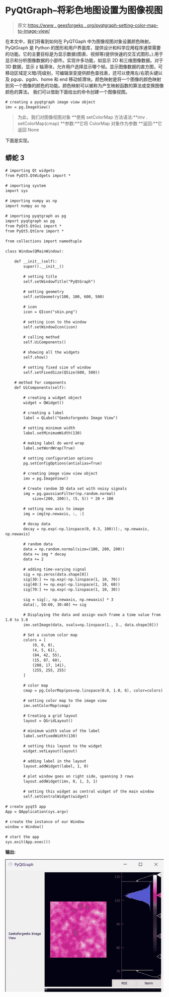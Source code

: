 # PyQtGraph–将彩色地图设置为图像视图

> 原文:[https://www . geesforgeks . org/pyqtgraph-setting-color-map-to-image-view/](https://www.geeksforgeeks.org/pyqtgraph-setting-color-map-to-image-view/)

在本文中，我们将看到如何在 PyQTGaph 中为图像视图对象设置颜色映射。PyQtGraph 是 Python 的图形和用户界面库，提供设计和科学应用程序通常需要的功能。它的主要目标是为显示数据(图表、视频等)提供快速的交互式图形。).用于显示和分析图像数据的小部件。实现许多功能，如显示 2D 和三维图像数据。对于 3D 数据，显示 z 轴滑块，允许用户选择显示哪个帧。显示图像数据的直方图，可移动区域定义暗/亮级别，可编辑渐变提供颜色查找表，还可以使用左/右箭头键以及 pgup、pgdn、home 和 end 移动帧滑块。颜色映射是将一个图像的颜色映射到另一个图像的颜色的功能。颜色映射可以被称为产生映射函数的算法或变换图像颜色的算法。
我们可以借助下面给出的命令创建一个图像视图。

```
# creating a pyqtgraph image view object
imv = pg.ImageView()
```

> 为此，我们对图像视图对象
> **使用 setColorMap 方法语法:**imv . setColorMap(cmap)
> **参数:**它将 ColorMap 对象作为参数
> **返回:**它返回 None

下面是实现。

## 蟒蛇 3

```
# importing Qt widgets
from PyQt5.QtWidgets import *

# importing system
import sys

# importing numpy as np
import numpy as np

# importing pyqtgraph as pg
import pyqtgraph as pg
from PyQt5.QtGui import *
from PyQt5.QtCore import *

from collections import namedtuple

class Window(QMainWindow):

    def __init__(self):
        super().__init__()

        # setting title
        self.setWindowTitle("PyQtGraph")

        # setting geometry
        self.setGeometry(100, 100, 600, 500)

        # icon
        icon = QIcon("skin.png")

        # setting icon to the window
        self.setWindowIcon(icon)

        # calling method
        self.UiComponents()

        # showing all the widgets
        self.show()

        # setting fixed size of window
        self.setFixedSize(QSize(600, 500))

    # method for components
    def UiComponents(self):

        # creating a widget object
        widget = QWidget()

        # creating a label
        label = QLabel("Geeksforgeeks Image View")

        # setting minimum width
        label.setMinimumWidth(130)

        # making label do word wrap
        label.setWordWrap(True)

        # setting configuration options
        pg.setConfigOptions(antialias=True)

        # creating image view view object
        imv = pg.ImageView()

        # Create random 3D data set with noisy signals
        img = pg.gaussianFilter(np.random.normal(
            size=(200, 200)), (5, 5)) * 20 + 100

        # setting new axis to image
        img = img[np.newaxis, :, :]

        # decay data
        decay = np.exp(-np.linspace(0, 0.3, 100))[:, np.newaxis, np.newaxis]

        # random data
        data = np.random.normal(size=(100, 200, 200))
        data += img * decay
        data += 2

        # adding time-varying signal
        sig = np.zeros(data.shape[0])
        sig[30:] += np.exp(-np.linspace(1, 10, 70))
        sig[40:] += np.exp(-np.linspace(1, 10, 60))
        sig[70:] += np.exp(-np.linspace(1, 10, 30))

        sig = sig[:, np.newaxis, np.newaxis] * 3
        data[:, 50:60, 30:40] += sig

        # Displaying the data and assign each frame a time value from 1.0 to 3.0
        imv.setImage(data, xvals=np.linspace(1., 3., data.shape[0]))

        # Set a custom color map
        colors = [
            (0, 0, 0),
            (4, 5, 61),
            (84, 42, 55),
            (15, 87, 60),
            (208, 17, 141),
            (255, 255, 255)
        ]

        # color map
        cmap = pg.ColorMap(pos=np.linspace(0.0, 1.0, 6), color=colors)

        # setting color map to the image view
        imv.setColorMap(cmap)

        # Creating a grid layout
        layout = QGridLayout()

        # minimum width value of the label
        label.setFixedWidth(130)

        # setting this layout to the widget
        widget.setLayout(layout)

        # adding label in the layout
        layout.addWidget(label, 1, 0)

        # plot window goes on right side, spanning 3 rows
        layout.addWidget(imv, 0, 1, 3, 1)

        # setting this widget as central widget of the main window
        self.setCentralWidget(widget)

# create pyqt5 app
App = QApplication(sys.argv)

# create the instance of our Window
window = Window()

# start the app
sys.exit(App.exec())
```

**输出:**

![](img/1ef3ece6726801f22fd6ce3433363b2c.png)